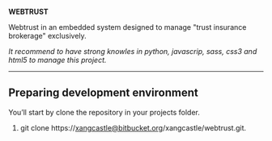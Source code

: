 **WEBTRUST**

Webtrust in an embedded system designed to manage "trust insurance brokerage" exclusively.

*It recommend to have strong knowles in python, javascrip, sass, css3 and html5 to manage this project.*

---

## Preparing development environment

You’ll start by clone the repository in your projects folder.

1. git clone https://xangcastle@bitbucket.org/xangcastle/webtrust.git.



